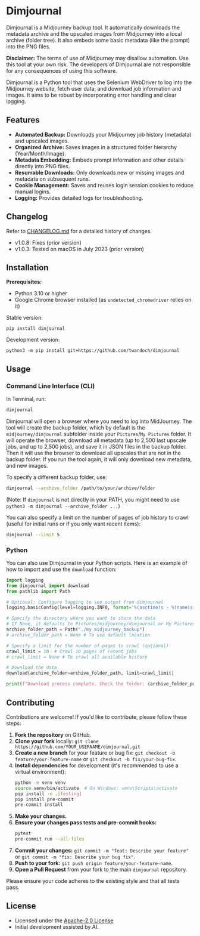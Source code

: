 # Dimjournal

Dimjournal is a Midjourney backup tool. It automatically downloads the metadata archive and the upscaled images from Midjourney into a local archive (folder tree). It also embeds some basic metadata (like the prompt) into the PNG files.

**Disclaimer:** The terms of use of Midjourney may disallow automation. Use this tool at your own risk. The developers of Dimjournal are not responsible for any consequences of using this software.

Dimjournal is a Python tool that uses the Selenium WebDriver to log into the Midjourney website, fetch user data, and download job information and images. It aims to be robust by incorporating error handling and clear logging.

## Features

*   **Automated Backup:** Downloads your Midjourney job history (metadata) and upscaled images.
*   **Organized Archive:** Saves images in a structured folder hierarchy (Year/Month/Image).
*   **Metadata Embedding:** Embeds prompt information and other details directly into PNG files.
*   **Resumable Downloads:** Only downloads new or missing images and metadata on subsequent runs.
*   **Cookie Management:** Saves and reuses login session cookies to reduce manual logins.
*   **Logging:** Provides detailed logs for troubleshooting.

## Changelog

Refer to [CHANGELOG.md](./CHANGELOG.md) for a detailed history of changes.

-   v1.0.8: Fixes (prior version)
-   v1.0.3: Tested on macOS in July 2023 (prior version)

## Installation

**Prerequisites:**
*   Python 3.10 or higher
*   Google Chrome browser installed (as `undetected_chromedriver` relies on it)

Stable version:

```
pip install dimjournal
```

Development version:

```
python3 -m pip install git+https://github.com/twardoch/dimjournal
```

## Usage

### Command Line Interface (CLI)

In Terminal, run:

```bash
dimjournal
```

Dimjournal will open a browser where you need to log into MidJourney. The tool will create the backup folder, which by default is the `midjourney/dimjournal` subfolder inside your `Pictures`/`My Pictures` folder. It will operate the browser, download all metadata (up to 2,500 last upscale jobs, and up to 2,500 jobs), and save it in JSON files in the backup folder. Then it will use the browser to download all upscales that are not in the backup folder. If you run the tool again, it will only download new metadata, and new images.

To specify a different backup folder, use:

```bash
dimjournal --archive_folder /path/to/your/archive/folder
```
(Note: If `dimjournal` is not directly in your PATH, you might need to use `python3 -m dimjournal --archive_folder ...`)

You can also specify a limit on the number of pages of job history to crawl (useful for initial runs or if you only want recent items):
```bash
dimjournal --limit 5
```

### Python

You can also use Dimjournal in your Python scripts. Here is an example of how to import and use the `download` function:

```python
import logging
from dimjournal import download
from pathlib import Path

# Optional: Configure logging to see output from dimjournal
logging.basicConfig(level=logging.INFO, format='%(asctime)s - %(name)s - %(levelname)s - %(message)s')

# Specify the directory where you want to store the data
# If None, it defaults to Pictures/midjourney/dimjournal or My Pictures/midjourney/dimjournal
archive_folder_path = Path("./my_midjourney_backup")
# archive_folder_path = None # To use default location

# Specify a limit for the number of pages to crawl (optional)
crawl_limit = 10  # Crawl 10 pages of recent jobs
# crawl_limit = None # To crawl all available history

# Download the data
download(archive_folder=archive_folder_path, limit=crawl_limit)

print(f"Download process complete. Check the folder: {archive_folder_path.resolve() if archive_folder_path else 'default location'}")
```

## Contributing

Contributions are welcome! If you'd like to contribute, please follow these steps:

1.  **Fork the repository** on GitHub.
2.  **Clone your fork** locally: `git clone https://github.com/YOUR_USERNAME/dimjournal.git`
3.  **Create a new branch** for your feature or bug fix: `git checkout -b feature/your-feature-name` or `git checkout -b fix/your-bug-fix`.
4.  **Install dependencies** for development (it's recommended to use a virtual environment):
    ```bash
    python -m venv venv
    source venv/bin/activate  # On Windows: venv\Scripts\activate
    pip install -e .[testing]
    pip install pre-commit
    pre-commit install
    ```
5.  **Make your changes.**
6.  **Ensure your changes pass tests and pre-commit hooks:**
    ```bash
    pytest
    pre-commit run --all-files
    ```
7.  **Commit your changes:** `git commit -m "feat: Describe your feature"` or `git commit -m "fix: Describe your bug fix"`.
8.  **Push to your fork:** `git push origin feature/your-feature-name`.
9.  **Open a Pull Request** from your fork to the main `dimjournal` repository.

Please ensure your code adheres to the existing style and that all tests pass.

## License

- Licensed under the [Apache-2.0 License](./LICENSE.txt)
- Initial development assisted by AI.
